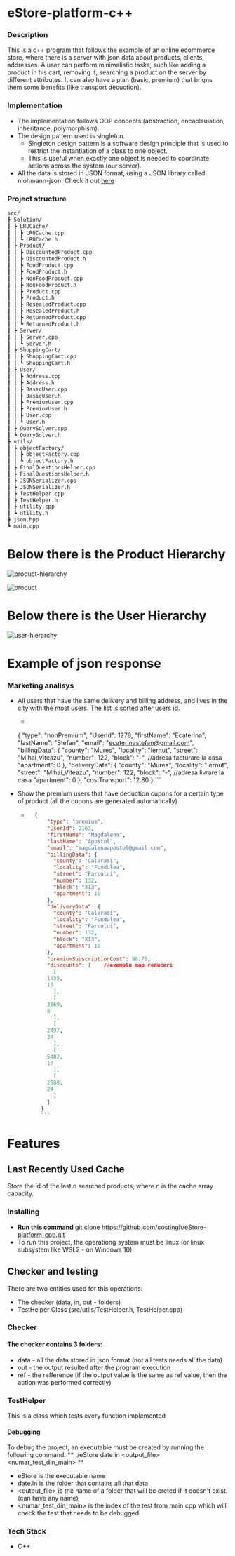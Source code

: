 # eStore-platform-c++

### Description

This is a c++ program that follows the example of an online ecommerce store, where there is a server with json data about products, clients, addresses. A user can perform minimalistic tasks, such like adding a product in his cart, removing it, searching a product on the server by different attributes. It can also have a plan (basic, premium) that brigns them some benefits (like transport decuction).

### Implementation

* The implementation follows OOP concepts (abstraction, encaplsulation, inheritance, polymorphism). 
* The design pattern used is singleton.
	* Singleton design pattern is a software design principle that is used to restrict the instantiation of a class to one object. 
	* This is useful when exactly one object is needed to coordinate actions across the system (our server). 
* All the data is stored in JSON format, using a JSON library called nlohmann-json. Check it out [here](https://github.com/nlohmann/json) 

### Project structure

```bash
src/
┣ Solution/
┃ ┣ LRUCache/
┃ ┃ ┣ LRUCache.cpp
┃ ┃ ┗ LRUCache.h
┃ ┣ Product/
┃ ┃ ┣ DiscountedProduct.cpp
┃ ┃ ┣ DiscountedProduct.h
┃ ┃ ┣ FoodProduct.cpp
┃ ┃ ┣ FoodProduct.h
┃ ┃ ┣ NonFoodProduct.cpp
┃ ┃ ┣ NonFoodProduct.h
┃ ┃ ┣ Product.cpp
┃ ┃ ┣ Product.h
┃ ┃ ┣ ResealedProduct.cpp
┃ ┃ ┣ ResealedProduct.h
┃ ┃ ┣ ReturnedProduct.cpp
┃ ┃ ┗ ReturnedProduct.h
┃ ┣ Server/
┃ ┃ ┣ Server.cpp
┃ ┃ ┗ Server.h
┃ ┣ ShoppingCart/
┃ ┃ ┣ ShoppingCart.cpp
┃ ┃ ┗ ShoppingCart.h
┃ ┣ User/
┃ ┃ ┣ Address.cpp
┃ ┃ ┣ Address.h
┃ ┃ ┣ BasicUser.cpp
┃ ┃ ┣ BasicUser.h
┃ ┃ ┣ PremiumUser.cpp
┃ ┃ ┣ PremiumUser.h
┃ ┃ ┣ User.cpp
┃ ┃ ┗ User.h
┃ ┣ QuerySolver.cpp
┃ ┗ QuerySolver.h
┣ utils/ 
┃ ┣ objectFactory/ 
┃ ┃ ┣ objectFactory.cpp 
┃ ┃ ┗ objectFactory.h 
┃ ┣ FinalQuestionsHelper.cpp 
┃ ┣ FinalQuestionsHelper.h 
┃ ┣ JSONSerializer.cpp 
┃ ┣ JSONSerializer.h 
┃ ┣ TestHelper.cpp 
┃ ┣ TestHelper.h 
┃ ┣ utility.cpp
┃ ┗ utility.h
┣ json.hpp 
┗ main.cpp 
```

# Below there is the Product Hierarchy
![product-hierarchy](https://github.com/costingh/eStore-platform-cpp/blob/master/README-producthierarchy.jpg?raw=true)

![product](https://github.com/costingh/eStore-platform-cpp/blob/master/README-produs.png?raw=true)

# Below there is the User Hierarchy
![user-hierarchy](https://github.com/costingh/eStore-platform-cpp/blob/master/README-userhierarchy.png?raw=true)

# Example of json response

### Marketing analisys

* All users that have the same delivery and billing address, and lives in the city with the most users. The list is sorted after users id.

	* ```json
	{
	    "type": "nonPremium",
	    "UserId": 1278,
	    "firstName": "Ecaterina",
	    "lastName": "Stefan",
	    "email": "ecaterinastefan@gmail.com",
	    "billingData": {
	      "county": "Mures",
	      "locality": "Iernut",
	      "street": "Mihai_Viteazu",
	      "number": 122,
	      "block": "-", //adresa facturare la casa
	      "apartment": 0
	    },
	    "deliveryData": {
	      "county": "Mures",
	      "locality": "Iernut",
	      "street": "Mihai_Viteazu",
	      "number": 122,
	      "block": "-", //adresa livrare la casa
	      "apartment": 0
	    },
	    "costTransport": 12.80
	  }
	  ```
 
* Show the premium users that have deduction cupons for a certain type of product (all the cupons are generated automatically)
	* ```json
		{
		    "type": "premium",
		    "UserId": 2163,
		    "firstName": "Magdalena",
		    "lastName": "Apostol",
		    "email": "magdalenaapostol@gmail.com",
		    "billingData": {
		      "county": "Calarasi",
		      "locality": "Fundulea",
		      "street": "Parcului",
		      "number": 132,
		      "block": "X13",
		      "apartment": 10
		    },
		    "deliveryData": {
		      "county": "Calarasi",
		      "locality": "Fundulea",
		      "street": "Parcului",
		      "number": 132,
		      "block": "X13",
		      "apartment": 10
		    },
		    "premiumSubscriptionCost": 98.75,
		    "discounts": [    //exemplu map reduceri
		      [
			1435,
			10
		      ],
		      [
			3669,
			8
		      ],
		      [
			2497,
			24
		      ],
		      [
			5402,
			17
		      ],
		      [
			2888,
			24
		      ]
		    ]
		  }
		  ```
  
# Features

## Last Recently Used Cache

Store the id of the last n searched products, where n is the cache array capacity.
 
### Installing

* **Run this command** git clone https://github.com/costingh/eStore-platform-cpp.git
* To run this project, the operationg system must be linux (or linux subsystem like WSL2 - on Windows 10)

## Checker and testing

There are two entities used for this operations:
* The checker (data, in, out - folders)
* TestHelper Class (src/utils/TestHelper.h, TestHelper.cpp)

### Checker

#### The checker contains 3 folders:
* data - all the data stored in json format (not all tests needs all the data)
* out - the output resulted after the program execution
* ref - the refference (if the output value is the same as ref value, then the action was performed correctly)

### TestHelper

This is a class which tests every function implemented

#### Debugging

To debug the project, an executable must be created by running the following command: ** ./eStore date.in <output_file> <numar_test_din_main> **
* eStore is the executable name
* date.in is the folder that contains all that data
* <output_file> is the name of a folder that will be creted if it doesn't exist. (can have any name)
* <numar_test_din_main> is the index of the test from main.cpp which will check the test that needs to be debugged

### Tech Stack
* C++

